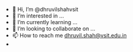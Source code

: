 - 👋 Hi, I’m @dhruvilshahvsit
- 👀 I’m interested in ...
- 🌱 I’m currently learning ...
- 💞️ I’m looking to collaborate on ...
- 📫 How to reach me dhruvil.shah@vsit.edu.in
- 

<!---
dhruvilshahvsit/dhruvilshahvsit is a ✨ special ✨ repository because its `README.md` (this file) appears on your GitHub profile.
You can click the Preview link to take a look at your changes.
--->
